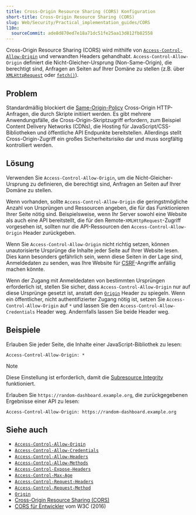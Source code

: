 ```yaml
---
title: Cross-Origin Resource Sharing (CORS) Konfiguration
short-title: Cross-Origin Resource Sharing (CORS)
slug: Web/Security/Practical_implementation_guides/CORS
l10n:
  sourceCommit: ade8d870ed7e18a71dc51fe25aa13d812fb82558
---
```


Cross-Origin Resource Sharing (CORS) wird mithilfe von [`Access-Control-Allow-Origin`](/de/docs/Web/HTTP/Reference/Headers/Access-Control-Allow-Origin) und verwandten Headers gehandhabt. `Access-Control-Allow-Origin` definiert die Nicht-Gleicher-Ursprung (Non-Same-Origin), die berechtigt sind, Anfragen an Seiten auf Ihrer Domäne zu stellen (z.B. über [`XMLHttpRequest`](/de/docs/Web/API/XMLHttpRequest) oder [`fetch()`](/de/docs/Web/API/Window/fetch)).

## Problem

Standardmäßig blockiert die [Same-Origin-Policy](/de/docs/Web/Security/Same-origin_policy) Cross-Origin HTTP-Anfragen, die durch Skripte initiiert werden. Es gibt mehrere Anwendungsfälle, die Cross-Origin-Skriptzugriff erfordern, zum Beispiel Content Delivery Networks (CDNs), die Hosting für JavaScript/CSS-Bibliotheken und öffentliche API Endpunkte bereitstellen. Allerdings stellt Cross-Origin-Zugriff ein großes Sicherheitsrisiko dar und muss sorgfältig kontrolliert werden.

## Lösung

Verwenden Sie `Access-Control-Allow-Origin`, um die Nicht-Gleicher-Ursprung zu definieren, die berechtigt sind, Anfragen an Seiten auf Ihrer Domäne zu stellen.

Wenn vorhanden, sollte `Access-Control-Allow-Origin` die geringstmögliche Anzahl von Ursprüngen und Ressourcen angeben, die für das Funktionieren Ihrer Seite nötig sind. Beispielsweise, wenn Ihr Server sowohl eine Website als auch eine API bereitstellt, die für den Remote-`XMLHttpRequest`-Zugriff vorgesehen ist, sollten nur die API-Ressourcen den `Access-Control-Allow-Origin` Header zurückgeben.

Wenn Sie `Access-Control-Allow-Origin` nicht richtig setzen, können unautorisierte Ursprünge die Inhalte jeder Seite auf Ihrer Website lesen. Dies kann besonders gefährlich sein, wenn diese Seiten in der Lage sind, Anmeldedaten zu senden, was Ihre Website für [CSRF](/de/docs/Web/Security/Practical_implementation_guides/CSRF_prevention)-Angriffe anfällig machen könnte.

Wenn der Zugang mit Anmeldedaten von bestimmten Ursprüngen erforderlich ist, stellen Sie sicher, dass `Access-Control-Allow-Origin` nur auf diese Ursprünge gesetzt ist, anstatt den [`Origin`](/de/docs/Web/HTTP/Reference/Headers/Origin) Header zu spiegeln. Wenn ein öffentlicher, nicht authentifizierter Zugang nötig ist, setzen Sie `Access-Control-Allow-Origin` auf `*` und lassen Sie den `Access-Control-Allow-Credentials` Header weg. Andernfalls lassen Sie beide Header weg.

## Beispiele

Erlauben Sie jeder Seite, die Inhalte einer JavaScript-Bibliothek zu lesen:

```http
Access-Control-Allow-Origin: *
```

> [!NOTE]
> Diese Einstellung ist erforderlich, damit die [Subresource Integrity](/de/docs/Web/Security/Practical_implementation_guides/SRI) funktioniert.

Erlauben Sie `https://random-dashboard.example.org`, die zurückgegebenen Ergebnisse einer API zu lesen:

```http
Access-Control-Allow-Origin: https://random-dashboard.example.org
```

## Siehe auch

- [`Access-Control-Allow-Origin`](/de/docs/Web/HTTP/Reference/Headers/Access-Control-Allow-Origin)
- [`Access-Control-Allow-Credentials`](/de/docs/Web/HTTP/Reference/Headers/Access-Control-Allow-Credentials)
- [`Access-Control-Allow-Headers`](/de/docs/Web/HTTP/Reference/Headers/Access-Control-Allow-Headers)
- [`Access-Control-Allow-Methods`](/de/docs/Web/HTTP/Reference/Headers/Access-Control-Allow-Methods)
- [`Access-Control-Expose-Headers`](/de/docs/Web/HTTP/Reference/Headers/Access-Control-Expose-Headers)
- [`Access-Control-Max-Age`](/de/docs/Web/HTTP/Reference/Headers/Access-Control-Max-Age)
- [`Access-Control-Request-Headers`](/de/docs/Web/HTTP/Reference/Headers/Access-Control-Request-Headers)
- [`Access-Control-Request-Method`](/de/docs/Web/HTTP/Reference/Headers/Access-Control-Request-Method)
- [`Origin`](/de/docs/Web/HTTP/Reference/Headers/Origin)
- [Cross-Origin Resource Sharing (CORS)](/de/docs/Web/HTTP/Guides/CORS)
- [CORS für Entwickler](https://w3c.github.io/webappsec-cors-for-developers/) vom W3C (2016)
